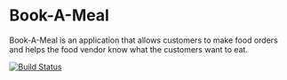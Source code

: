 # Book-A-Meal
Book-A-Meal is an application that allows customers to make food orders and helps the food vendor know what the customers want to eat. 

[![Build Status](https://travis-ci.org/gloriaodipo/Book-A-Meal.svg?branch=APIs)](https://travis-ci.org/gloriaodipo/Book-A-Meal)

